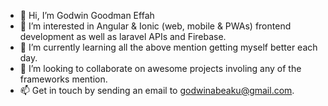 - 👋 Hi, I’m Godwin Goodman Effah
- 👀 I’m interested in Angular & Ionic (web, mobile & PWAs) frontend development as well as laravel APIs and Firebase.
- 🌱 I’m currently learning all the above mention getting myself better each day.
- 💞️ I’m looking to collaborate on awesome projects involing any of the frameworks mention.
- 📫 Get in touch by sending an email to godwinabeaku@gmail.com.

<!---
iamDwin/iamDwin is a ✨ special ✨ repository because its `README.md` (this file) appears on your GitHub profile.
You can click the Preview link to take a look at your changes.
--->
